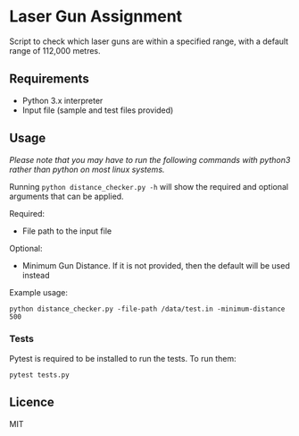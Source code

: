 # Laser Gun Assignment

Script to check which laser guns are within a specified range, with a default range of 112,000 metres.

## Requirements

* Python 3.x interpreter
* Input file (sample and test files provided)

## Usage

*Please note that you may have to run the following commands with python3 rather than python on most linux systems.*

Running `python distance_checker.py -h` will show the required and optional arguments that can be applied.

Required:
* File path to the input file

Optional:
* Minimum Gun Distance. If it is not provided, then the default will be used instead

Example usage:

`python distance_checker.py -file-path /data/test.in -minimum-distance 500`

### Tests

Pytest is required to be installed to run the tests. To run them:

`pytest tests.py`

## Licence

MIT
